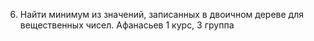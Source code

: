 6.	Найти минимум из значений, записанных в двоичном дереве для вещественных чисел.
Афанасьев 1 курс, 3 группа
